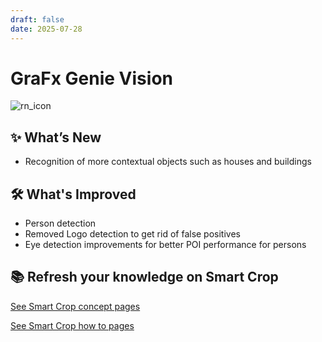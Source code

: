 ```yaml
---
draft: false
date: 2025-07-28
---
```


# GraFx Genie Vision

![rn_icon](/assets/icon-GraFx-Genie.svg)

## ✨ What’s New

- Recognition of more contextual objects such as houses and buildings


## 🛠️ What's Improved

- Person detection
- Removed Logo detection to get rid of false positives
- Eye detection improvements for better POI performance for persons


## 📚 Refresh your knowledge on Smart Crop

[See Smart Crop concept pages](/GraFx-Studio/concepts/genie-smart-crop/)

[See Smart Crop how to pages](/GraFx-Studio/guides/smart-crop/)


